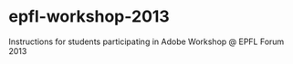 epfl-workshop-2013
==================

Instructions for students participating in Adobe Workshop @ EPFL Forum 2013
